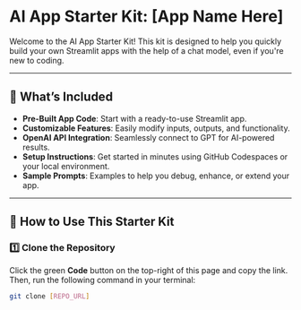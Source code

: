 # AI App Starter Kit: [App Name Here]

Welcome to the AI App Starter Kit! This kit is designed to help you quickly build your own Streamlit apps with the help of a chat model, even if you're new to coding.

---

## 🚀 What’s Included
- **Pre-Built App Code**: Start with a ready-to-use Streamlit app.
- **Customizable Features**: Easily modify inputs, outputs, and functionality.
- **OpenAI API Integration**: Seamlessly connect to GPT for AI-powered results.
- **Setup Instructions**: Get started in minutes using GitHub Codespaces or your local environment.
- **Sample Prompts**: Examples to help you debug, enhance, or extend your app.

---

## 📖 How to Use This Starter Kit

### 1️⃣ Clone the Repository
Click the green **Code** button on the top-right of this page and copy the link. Then, run the following command in your terminal:
```bash
git clone [REPO_URL]
